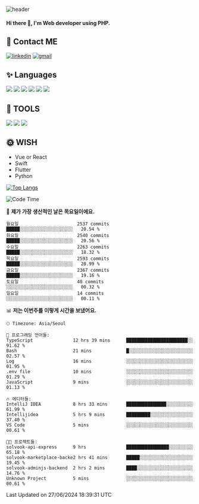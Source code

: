 ![header](https://capsule-render.vercel.app/api?type=waving&color=auto&height=300&section=header&text=Elin&fontSize=90&animation=twinkling)

#### Hi there 👋, I'm <b>Web developer</b> using PHP. ####

<!--
- 🔭 I’m currently working on Uniwill
- 🌱 I’m currently learning Vue or React or Python.
-->

<!---#### I am PHP developer --->

## 💌 Contact ME ###
[<img src='https://img.shields.io/badge/-EunjiKo-%230A66C2?style=flat-square&logo=LinkedIn&logoColor=white' alt='linkedin'>](https://www.linkedin.com/in/https://www.linkedin.com/in/eunji-ko-00a907164//)  [<img src='https://img.shields.io/badge/-einee214%40gmail.com-%23EA4335?style=flat-square&logo=Gmail&logoColor=white' alt='gmail'>](einee214@gmail.com)  


## ✨ Languages
<img src='https://img.shields.io/badge/-PHP-%23777BB4?style=for-the-badge&logo=PHP&logoColor=white'> <img src='https://img.shields.io/badge/-Laravel-%23FF2D20?style=for-the-badge&logo=Laravel&logoColor=white'> <img src='https://img.shields.io/badge/Jquery-%230769AD?style=for-the-badge&logo=Jquery&logoColor=white'> <img src='https://img.shields.io/badge/CSS3-%231572B6?style=for-the-badge&logo=CSS3&logoColor=white'> <img src='https://img.shields.io/badge/Bootstrap-%237952B3?style=for-the-badge&logo=Bootstrap&logoColor=white' > <img src='https://img.shields.io/badge/MySQL-%234479A1?style=for-the-badge&logo=MySQL&logoColor=white' >

## 🌷 TOOLS
<img src='https://img.shields.io/badge/PHPSTORM-%23000000?style=for-the-badge&logo=PhpStorm&logoColor=white' > <img src='https://img.shields.io/badge/GitLab-%23FCA121?style=for-the-badge&logo=GitLab&logoColor=white' > <img src='https://img.shields.io/badge/GitHub-%23181717?style=for-the-badge&logo=GitHub&logoColor=white'>


## 🌞 WISH
- Vue or React
- Swift
- Flutter
- Python


[![Top Langs](https://github-readme-stats.vercel.app/api/top-langs/?username=ein214&layout=compact)](https://github.com/anuraghazra/github-readme-stats)

<!--START_SECTION:waka-->
![Code Time](http://img.shields.io/badge/Code%20Time-3%2C601%20hrs%2032%20mins-blue)

📅 **제가 가장 생산적인 날은 목요일이에요.** 

```text
월요일                      2537 commits        █████░░░░░░░░░░░░░░░░░░░░   20.54 % 
화요일                      2540 commits        █████░░░░░░░░░░░░░░░░░░░░   20.56 % 
수요일                      2263 commits        █████░░░░░░░░░░░░░░░░░░░░   18.32 % 
목요일                      2593 commits        █████░░░░░░░░░░░░░░░░░░░░   20.99 % 
금요일                      2367 commits        █████░░░░░░░░░░░░░░░░░░░░   19.16 % 
토요일                      40 commits          ░░░░░░░░░░░░░░░░░░░░░░░░░   00.32 % 
일요일                      14 commits          ░░░░░░░░░░░░░░░░░░░░░░░░░   00.11 % 
```


📊 **저는 이번주를 이렇게 시간을 보냈어요.** 

```text
🕑︎ Timezone: Asia/Seoul

💬 프로그래밍 언어들: 
TypeScript               12 hrs 39 mins      ███████████████████████░░   91.62 % 
Bash                     21 mins             █░░░░░░░░░░░░░░░░░░░░░░░░   02.57 % 
Log                      16 mins             ░░░░░░░░░░░░░░░░░░░░░░░░░   01.95 % 
.env file                10 mins             ░░░░░░░░░░░░░░░░░░░░░░░░░   01.29 % 
JavaScript               9 mins              ░░░░░░░░░░░░░░░░░░░░░░░░░   01.13 % 

🔥 에디터들: 
IntelliJ IDEA            8 hrs 33 mins       ███████████████░░░░░░░░░░   61.99 % 
Intellijidea             5 hrs 9 mins        █████████░░░░░░░░░░░░░░░░   37.40 % 
VS Code                  5 mins              ░░░░░░░░░░░░░░░░░░░░░░░░░   00.61 % 

🐱‍💻 프로젝트들: 
solvook-api-express      9 hrs               ████████████████░░░░░░░░░   65.18 % 
solvook-marketplace-backe2 hrs 41 mins       █████░░░░░░░░░░░░░░░░░░░░   19.45 % 
solvook-adminjs-backend  2 hrs 2 mins        ████░░░░░░░░░░░░░░░░░░░░░   14.76 % 
Unknown Project          5 mins              ░░░░░░░░░░░░░░░░░░░░░░░░░   00.61 % 
```


 Last Updated on 27/06/2024 18:39:31 UTC
<!--END_SECTION:waka-->

<!---![GitHub stats](https://github-readme-stats.vercel.app/api?username=ein214&show_icons=true&theme=dracula)  --->



